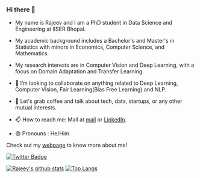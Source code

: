 ### Hi there 👋

- My name is Rajeev and I am a PhD student in Data Science and Engineering at IISER Bhopal.

- My academic background includes a Bachelor's and Master's in Statistics with minors in Economics, Computer Science, and Mathematics.
- My research interests are in Computer Vision and Deep Learning, with a focus on Domain Adaptation and Transfer Learning.

- 👯 I’m looking to collaborate on anything related to Deep Learning, Computer Vision, Fair Learning(Bias Free Learning) and NLP.
- 💬 Let's grab coffee and talk about tech, data, startups, or any other mutual interests.
- 📫 How to reach me: Mail at [mail](rajeev22@iiserb.ac.in) or [LinkedIn](https://www.linkedin.com/in/rrd27/).
- 😄 Pronouns : He/Him

Check out my [webpage](https://rajeev-dw9.github.io/) to know more about me!
<!-- ![Visitors:](https://visitor-badge.glitch.me/badge?page_id=rajeev-dw9.rajeev-dw9)  -->
[![Twitter Badge](https://img.shields.io/badge/follow-@RajeevRanjanDw3-1DA1F2.svg?style=social&logo=twitter)](https://twitter.com/RajeevRanjanDw3)

[![Rajeev's github stats](https://github-readme-stats.vercel.app/api?username=rajeev-dw9&show_icons=true&theme=radical)](https://github.com/rajeev-dw9)
[![Top Langs](https://github-readme-stats.vercel.app/api/top-langs/?username=rajeev-dw9&layout=compact&theme=radical)](https://github.com/rajeev-dw9)



